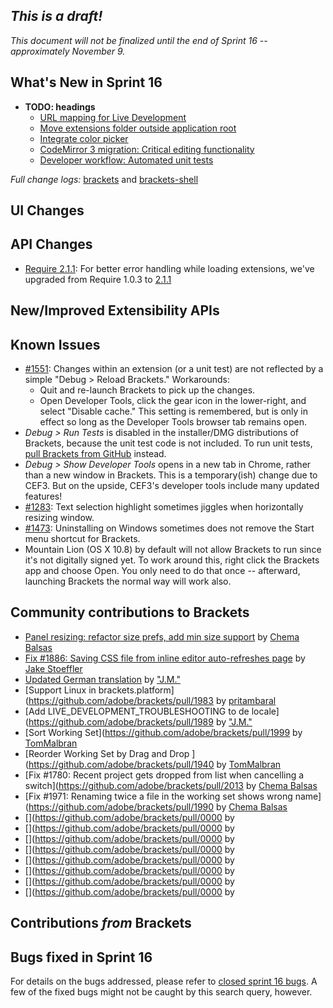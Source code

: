 _This is a draft!_
-------------------
_This document will not be finalized until the end of Sprint 16 -- approximately November 9._

What's New in Sprint 16
-----------------------
* **TODO: headings**
    * [URL mapping for Live Development](https://trello.com/card/3-url-mapping-for-live-development/4f90a6d98f77505d7940ce88/664)
    * [Move extensions folder outside application root](https://trello.com/card/3-extensions-outside-application-root/4f90a6d98f77505d7940ce88/659)
    * [Integrate color picker](https://trello.com/card/2-color-selector/4f90a6d98f77505d7940ce88/662)
    * [CodeMirror 3 migration: Critical editing functionality](https://trello.com/card/2-codemirror-3-critical-editing-functionality/4f90a6d98f77505d7940ce88/660)
    * [Developer workflow: Automated unit tests](https://trello.com/card/2-automate-unit-tests/4f90a6d98f77505d7940ce88/661)

_Full change logs:_ [brackets](https://github.com/adobe/brackets/compare/sprint-15...sprint-16#commits_bucket) and [brackets-shell](https://github.com/adobe/brackets-shell/compare/sprint-15...sprint-16#commits_bucket)

UI Changes
----------

API Changes
-----------
* [Require 2.1.1](https://github.com/adobe/brackets/pull/1968): For better error handling while loading extensions, we've upgraded from Require 1.0.3 to [2.1.1](https://github.com/jrburke/requirejs/wiki/Upgrading-to-RequireJS-2.1)

New/Improved Extensibility APIs
-------------------------------

Known Issues
------------
* [#1551](https://github.com/adobe/brackets/issues/1551): Changes within an extension (or a unit test) are not reflected by a simple "Debug > Reload Brackets." Workarounds:
    * Quit and re-launch Brackets to pick up the changes.
    * Open Developer Tools, click the gear icon in the lower-right, and select "Disable cache." This setting is remembered, but is only in effect so long as the Developer Tools browser tab remains open.
* _Debug > Run Tests_ is disabled in the installer/DMG distributions of Brackets, because the unit test code is not included. To run unit tests, [pull Brackets from GitHub](https://github.com/adobe/brackets/wiki/How-to-Hack-on-Brackets#wiki-getcode) instead.
* _Debug > Show Developer Tools_ opens in a new tab in Chrome, rather than a new window in Brackets. This is a temporary(ish) change due to CEF3. But on the upside, CEF3's developer tools include many updated features!
* [#1283](https://github.com/adobe/brackets/issues/1283): Text selection highlight sometimes jiggles when horizontally resizing window.
* [#1473](https://github.com/adobe/brackets/issues/1473): Uninstalling on Windows sometimes does not remove the Start menu shortcut for Brackets.
* Mountain Lion (OS X 10.8) by default will not allow Brackets to run since it's not digitally signed yet.  To work around this, right click the Brackets app and choose Open.  You only need to do that once -- afterward, launching Brackets the normal way will work also.


Community contributions to Brackets
-----------------------------------
* [Panel resizing: refactor size prefs, add min size support](https://github.com/adobe/brackets/pull/1899) by [Chema Balsas](https://github.com/jbalsas)
* [Fix #1886: Saving CSS file from inline editor auto-refreshes page](https://github.com/adobe/brackets/pull/1897) by [Jake Stoeffler](https://github.com/JakeStoeffler)
* [Updated German translation](https://github.com/adobe/brackets/pull/1903) by ["J.M."](https://github.com/mynetx)
* [Support Linux in brackets.platform](https://github.com/adobe/brackets/pull/1983 by [pritambaral](https://github.com/pritambaral)
* [Add LIVE_DEVELOPMENT_TROUBLESHOOTING to de locale](https://github.com/adobe/brackets/pull/1989 by ["J.M."](https://github.com/mynetx)
* [Sort Working Set](https://github.com/adobe/brackets/pull/1999 by [TomMalbran](https://github.com/TomMalbran)
* [Reorder Working Set by Drag and Drop ](https://github.com/adobe/brackets/pull/1940 by [TomMalbran](https://github.com/TomMalbran)
* [Fix #1780: Recent project gets dropped from list when cancelling a switch](https://github.com/adobe/brackets/pull/2013 by [Chema Balsas](https://github.com/jbalsas)
* [Fix #1971: Renaming twice a file in the working set shows wrong name](https://github.com/adobe/brackets/pull/1990 by [Chema Balsas](https://github.com/jbalsas)
* [](https://github.com/adobe/brackets/pull/0000 by [](https://github.com/)
* [](https://github.com/adobe/brackets/pull/0000 by [](https://github.com/)
* [](https://github.com/adobe/brackets/pull/0000 by [](https://github.com/)
* [](https://github.com/adobe/brackets/pull/0000 by [](https://github.com/)
* [](https://github.com/adobe/brackets/pull/0000 by [](https://github.com/)
* [](https://github.com/adobe/brackets/pull/0000 by [](https://github.com/)
* [](https://github.com/adobe/brackets/pull/0000 by [](https://github.com/)
* [](https://github.com/adobe/brackets/pull/0000 by [](https://github.com/)

Contributions _from_ Brackets
-----------------------------

Bugs fixed in Sprint 16
-----------------------
For details on the bugs addressed, please refer to [closed sprint 16 bugs](https://github.com/adobe/brackets/issues?labels=sprint+16&state=closed). A few of the fixed bugs might not be caught by this search query, however.